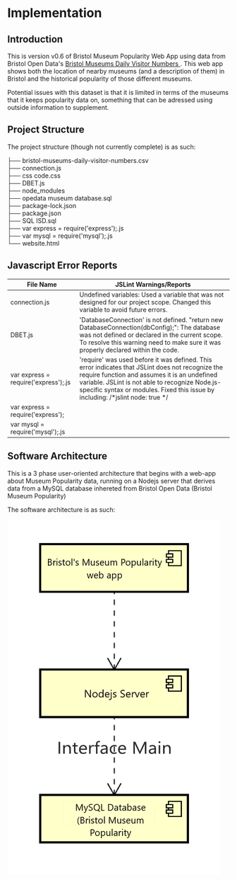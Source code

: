 # Implementation

## Introduction
This is version v0.6 of Bristol Museum Popularity Web App using data from Bristol Open Data's [Bristol Museums Daily Visitor Numbers
](https://opendata.bristol.gov.uk/explore/dataset/bristol-museums-daily-visitor-numbers/information/). This web app shows both the location of nearby museums (and a description of them) in Bristol and the historical popularity of those different museums.

Potential issues with this dataset is that it is limited in terms of the museums that it keeps popularity data on, something that can be adressed using outside information to supplement.

## Project Structure
The project structure (though not currently complete) is as such:

├── bristol-museums-daily-visitor-numbers.csv\
├── connection.js\
├── css code.css\
├── DBET.js\
├── node_modules\
├── opedata museum database.sql\
├── package-lock.json\
├── package.json\
├── SQL ISD.sql\
├── var express = require('express');.js\
├── var mysql = require('mysql');.js\
└── website.html

## Javascript Error Reports

| File Name | JSLint Warnings/Reports |
| --------- | ----------------------- |
|connection.js| Undefined variables: Used a variable that was not designed for our project scope. Changed this variable to avoid future errors.|
|DBET.js|'DatabaseConnection' is not defined. "return new DatabaseConnection(dbConfig);": The database was not defined or declared in the current scope. To resolve this warning need to make sure it was properly declared within the code. |
|var express = require('express');.js| 'require' was used before it was defined. This error indicates that JSLint does not recognize the require function and assumes it is an undefined variable. JSLint is not able to recognize Node.js-specific syntax or modules. Fixed this issue by including: /*jslint node: true */ 
var express = require('express');                        |
|var mysql = require('mysql');.js|                            |



## Software Architecture
This is a 3 phase user-oriented architecture that begins with a web-app about Museum Popularity data, running on a Nodejs server that derives data from a MySQL database inhereted from Bristol Open Data (Bristol Museum Popularity)


The software architecture is as such:

![Insert your component Diagram here](https://github.com/Xerfed/ISD2022-23/blob/de0c830a949044985093fc76062d21264a2162a6/component%20updated.png)
